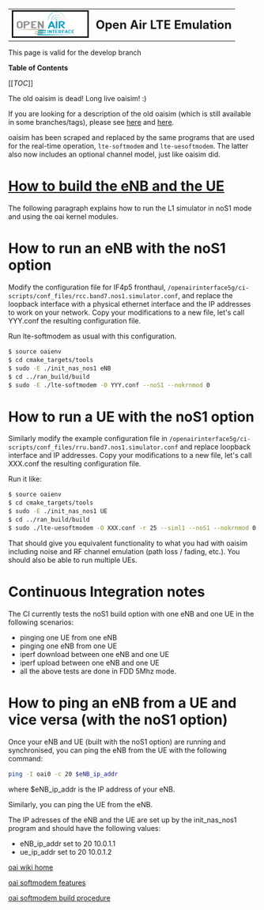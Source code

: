 <table style="border-collapse: collapse; border: none;">
  <tr style="border-collapse: collapse; border: none;">
    <td style="border-collapse: collapse; border: none;">
      <a href="http://www.openairinterface.org/">
         <img src="./images/oai_final_logo.png" alt="" border=3 height=50 width=150>
         </img>
      </a>
    </td>
    <td style="border-collapse: collapse; border: none; vertical-align: center;">
      <b><font size = "5">Open Air LTE Emulation</font></b>
    </td>
  </tr>
</table>

This page is valid for the develop branch

**Table of Contents**

[[_TOC_]]

The old oaisim is dead! Long live oaisim! :)

If you are looking for a description of the old oaisim (which is still available in some branches/tags), please see [here](OpenAirLTEEmulation) and [here](how-to-run-oaisim-with-multiple-ue).

oaisim has been scraped and replaced by the same programs that are used for the real-time operation, `lte-softmodem` and `lte-uesoftmodem`. The latter also now includes an optional channel model, just like oaisim did. 

# <a name="build">[How to build the eNB and the UE](BUILD.md)</a>

The following paragraph explains how to run the L1 simulator in noS1 mode and using the oai kernel modules. 

# <a name="run-noS1-eNB">How to run an eNB with the noS1 option</a>

Modify the configuration file for IF4p5 fronthaul, `/openairinterface5g/ci-scripts/conf_files/rcc.band7.nos1.simulator.conf`, and replace the loopback interface with a physical ethernet interface and the IP addresses to work on your network. Copy your modifications to a new file, let's call YYY.conf the resulting configuration file.

Run lte-softmodem as usual with this configuration. 

```bash
$ source oaienv
$ cd cmake_targets/tools
$ sudo -E ./init_nas_nos1 eNB
$ cd ../ran_build/build
$ sudo -E ./lte-softmodem -O YYY.conf --noS1 --nokrnmod 0
```

# <a name="run-noS1-UE">How to run a UE with the noS1 option</a>

Similarly modify the example configuration file in `/openairinterface5g/ci-scripts/conf_files/rru.band7.nos1.simulator.conf` and replace loopback interface and IP addresses. Copy your modifications to a new file, let's call XXX.conf the resulting configuration file.

Run it like:

```bash
$ source oaienv
$ cd cmake_targets/tools
$ sudo -E ./init_nas_nos1 UE
$ cd ../ran_build/build
$ sudo ./lte-uesoftmodem -O XXX.conf -r 25 --siml1 --noS1 --nokrnmod 0
```

That should give you equivalent functionality to what you had with oaisim including noise and RF channel emulation (path loss / fading, etc.). You should also be able to run multiple UEs. 

# <a name="CInote">Continuous Integration notes</a>
The CI currently tests the noS1 build option with one eNB and one UE in the following scenarios:
* pinging one UE from one eNB
* pinging one eNB from one UE
* iperf download between one eNB and one UE
* iperf upload between one eNB and one UE
* all the above tests are done in FDD 5Mhz mode.

# <a name="noS1-pinging">How to ping an eNB from a UE and vice versa (with the noS1 option)</a>

Once your eNB and UE (built with the noS1 option) are running and synchronised, you can ping the eNB from the UE with the following command:

```bash
ping -I oai0 -c 20 $eNB_ip_addr
```
where $eNB_ip_addr is the IP address of your eNB.

Similarly, you can ping the UE from the eNB.

The IP adresses of the eNB and the UE are set up by the init_nas_nos1 program and should have the following values:
* eNB_ip_addr set to 20 10.0.1.1
* ue_ip_addr set to 20 10.0.1.2







[oai wiki home](https://gitlab.eurecom.fr/oai/openairinterface5g/wikis/home)

[oai softmodem features](FEATURE_SET.md)

[oai softmodem build procedure](BUILD.md)

